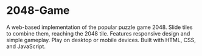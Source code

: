 # 2048-Game
A web-based implementation of the popular puzzle game 2048. Slide tiles to combine them, reaching the 2048 tile. Features responsive design and simple gameplay. Play on desktop or mobile devices. Built with HTML, CSS, and JavaScript.
